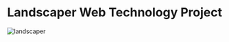 # Landscaper Web Technology Project

![landscaper](https://github.com/rjrahul93/Landscaper-WebTechProject/assets/153424751/697d25e2-3d01-42ff-97b0-de5451d85f88)
